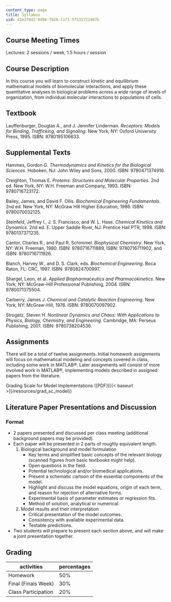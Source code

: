 ```yaml
---
content_type: page
title: Syllabus
uid: 41e270d2-9d96-f028-11f1-5f535722d07b
---
```


Course Meeting Times
--------------------

Lectures: 2 sessions / week, 1.5 hours / session

Course Description
------------------

In this course you will learn to construct kinetic and equilibrium mathematical models of biomolecular interactions, and apply these quantitative analyses to biological problems across a wide range of levels of organization, from individual molecular interactions to populations of cells.

Textbook
--------

Lauffenburger, Douglas A., and J. Jennifer Linderman. _Receptors: Models for Binding, Trafficking, and Signaling_. New York, NY: Oxford University Press, 1995. ISBN: 9780195106633.

Supplemental Texts
------------------

Hammes, Gordon G. _Thermodynamics and Kinetics for the Biological Sciences_. Hoboken, NJ: John Wiley and Sons, 2000. ISBN: 9780471374916.

Creighton, Thomas E. _Proteins: Structures and Molecular Properties_. 2nd ed. New York, NY: W.H. Freeman and Company, 1993. ISBN: 9780716723172.

Bailey, James, and David F. Ollis. _Biochemical Engineering Fundamentals_. 2nd ed. New York, NY: McGraw Hill Higher Education, 1986. ISBN: 9780070032125.

Steinfeld, Jeffrey I., J. S. Francisco, and W. L. Hase. _Chemical Kinetics and Dynamics_. 2nd ed. E. Upper Saddle River, NJ: Prentice Hall PTR, 1998. ISBN: 9780137371235.

Cantor, Charles R., and Paul R. Schimmel. _Biophysical Chemistry_. New York, NY: W.H. Freeman, 1980. ISBN: 9780716711889, ISBN: 9780716711902, and ISBN: 9780716711926.

Blanch, Harvey W., and D. S. Clark, eds. _Biochemical Engineering_. Boca Raton, FL: CRC, 1997. ISBN: 9780824700997.

Shargel, Leon, et al. _Applied Biopharmaceutics and Pharmacokinetics_. New York, NY: McGraw-Hill Professional Publishing, 2004. ISBN: 9780071375504.

Carberry, James J. _Chemical and Catalytic Reaction Engineering_. New York, NY: McGraw-Hill, 1976. ISBN: 9780070097902.

Strogatz, Steven H. _Nonlinear Dynamics and Chaos: With Applications to Physics, Biology, Chemistry, and Engineering_. Cambridge, MA: Perseus Publishing, 2001. ISBN: 9780738204536.

Assignments
-----------

There will be a total of twelve assignments. Initial homework assignments will focus on mathematical modeling and concepts covered in class, including some work in MATLAB®. Later assignments will consist of more involved work in MATLAB®, implementing models described in assigned papers from the literature.

Grading Scale for Model Implementations ([PDF]({{< baseurl >}}/resources/grad_sc_model))

Literature Paper Presentations and Discussion
---------------------------------------------

### Format

*   2 papers presented and discussed per class meeting (additional background papers may be provided).
*   Each paper will be presented in 2 parts of roughly equivalent length.
    1.  Biological background and model formulation
        *   Key terms and simplified basic concepts of the relevant biology (scanned figures from basic textbooks might help).
        *   Open questions in the field.
        *   Potential technological and/or biomedical applications.
        *   Present a schematic cartoon of the essential components of the model.
        *   Highlight and discuss the model equations, origin of each term, and reason for rejection of alternative forms.
        *   Experimental basis of parameter estimates or regression fits.
        *   Method of solution, analytical or numerical.
    2.  Model results and their interpretation
        *   Critical presentation of the model outcomes.
        *   Consistency with available experimental data.
        *   Testable predictions.
*   Two students will prepare to present each section above, and will make a joint presentation together.

Grading
-------

| activities | percentages |
| --- | --- |
| Homework | 50% |
| Final (Finals Week) | 30% |
| Class Participation | 20%